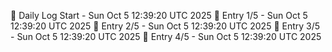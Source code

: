 📅 Daily Log Start - Sun Oct  5 12:39:20 UTC 2025
📌 Entry 1/5 - Sun Oct  5 12:39:20 UTC 2025
📌 Entry 2/5 - Sun Oct  5 12:39:20 UTC 2025
📌 Entry 3/5 - Sun Oct  5 12:39:20 UTC 2025
📌 Entry 4/5 - Sun Oct  5 12:39:20 UTC 2025
